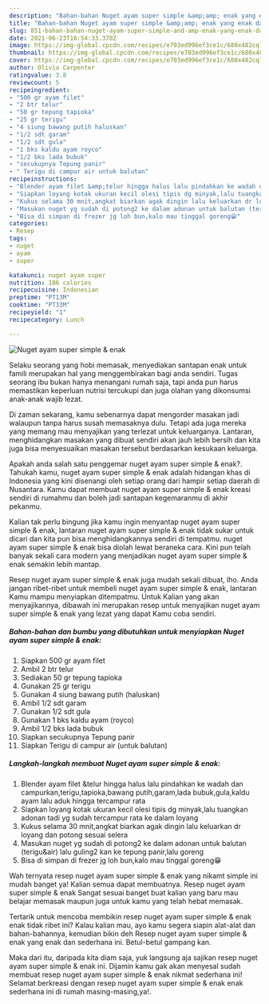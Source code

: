 ```yaml
---
description: "Bahan-bahan Nuget ayam super simple &amp;amp; enak yang enak dan Mudah Dibuat"
title: "Bahan-bahan Nuget ayam super simple &amp;amp; enak yang enak dan Mudah Dibuat"
slug: 851-bahan-bahan-nuget-ayam-super-simple-and-amp-enak-yang-enak-dan-mudah-dibuat
date: 2021-06-23T16:54:33.370Z
image: https://img-global.cpcdn.com/recipes/e703ed996ef3ce1c/680x482cq70/nuget-ayam-super-simple-enak-foto-resep-utama.jpg
thumbnail: https://img-global.cpcdn.com/recipes/e703ed996ef3ce1c/680x482cq70/nuget-ayam-super-simple-enak-foto-resep-utama.jpg
cover: https://img-global.cpcdn.com/recipes/e703ed996ef3ce1c/680x482cq70/nuget-ayam-super-simple-enak-foto-resep-utama.jpg
author: Olivia Carpenter
ratingvalue: 3.8
reviewcount: 5
recipeingredient:
- "500 gr ayam filet"
- "2 btr telur"
- "50 gr tepung tapioka"
- "25 gr terigu"
- "4 siung bawang putih haluskan"
- "1/2 sdt garam"
- "1/2 sdt gula"
- "1 bks kaldu ayam royco"
- "1/2 bks lada bubuk"
- "secukupnya Tepung panir"
- " Terigu di campur air untuk balutan"
recipeinstructions:
- "Blender ayam filet &amp;telur hingga halus lalu pindahkan ke wadah dan campurkan,terigu,tapioka,bawang putih,garam,lada bubuk,gula,kaldu ayam lalu aduk hingga tercampur rata"
- "Siapkan loyang kotak ukuran kecil olesi tipis dg minyak,lalu tuangkan adonan tadi yg sudah tercampur rata ke dalam loyang"
- "Kukus selama 30 mnit,angkat biarkan agak dingin lalu keluarkan dr loyang dan potong sesuai selera"
- "Masukan nuget yg sudah di potong2 ke dalam adonan untuk balutan (terigu&amp;air) lalu guling2 kan ke tepung panir,lalu goreng"
- "Bisa di simpan di frezer jg loh bun,kalo mau tinggal goreng😁"
categories:
- Resep
tags:
- nuget
- ayam
- super

katakunci: nuget ayam super 
nutrition: 186 calories
recipecuisine: Indonesian
preptime: "PT13M"
cooktime: "PT33M"
recipeyield: "1"
recipecategory: Lunch

---
```



![Nuget ayam super simple &amp; enak](https://img-global.cpcdn.com/recipes/e703ed996ef3ce1c/680x482cq70/nuget-ayam-super-simple-enak-foto-resep-utama.jpg)

Selaku seorang yang hobi memasak, menyediakan santapan enak untuk famili merupakan hal yang menggembirakan bagi anda sendiri. Tugas seorang ibu bukan hanya menangani rumah saja, tapi anda pun harus memastikan keperluan nutrisi tercukupi dan juga olahan yang dikonsumsi anak-anak wajib lezat.

Di zaman  sekarang, kamu sebenarnya dapat mengorder masakan jadi walaupun tanpa harus susah memasaknya dulu. Tetapi ada juga mereka yang memang mau menyajikan yang terlezat untuk keluarganya. Lantaran, menghidangkan masakan yang dibuat sendiri akan jauh lebih bersih dan kita juga bisa menyesuaikan masakan tersebut berdasarkan kesukaan keluarga. 



Apakah anda salah satu penggemar nuget ayam super simple &amp; enak?. Tahukah kamu, nuget ayam super simple &amp; enak adalah hidangan khas di Indonesia yang kini disenangi oleh setiap orang dari hampir setiap daerah di Nusantara. Kamu dapat membuat nuget ayam super simple &amp; enak kreasi sendiri di rumahmu dan boleh jadi santapan kegemaranmu di akhir pekanmu.

Kalian tak perlu bingung jika kamu ingin menyantap nuget ayam super simple &amp; enak, lantaran nuget ayam super simple &amp; enak tidak sukar untuk dicari dan kita pun bisa menghidangkannya sendiri di tempatmu. nuget ayam super simple &amp; enak bisa diolah lewat beraneka cara. Kini pun telah banyak sekali cara modern yang menjadikan nuget ayam super simple &amp; enak semakin lebih mantap.

Resep nuget ayam super simple &amp; enak juga mudah sekali dibuat, lho. Anda jangan ribet-ribet untuk membeli nuget ayam super simple &amp; enak, lantaran Kamu mampu menyiapkan ditempatmu. Untuk Kalian yang akan menyajikannya, dibawah ini merupakan resep untuk menyajikan nuget ayam super simple &amp; enak yang lezat yang dapat Kamu coba sendiri.

<!--inarticleads1-->

##### Bahan-bahan dan bumbu yang dibutuhkan untuk menyiapkan Nuget ayam super simple &amp; enak:

1. Siapkan 500 gr ayam filet
1. Ambil 2 btr telur
1. Sediakan 50 gr tepung tapioka
1. Gunakan 25 gr terigu
1. Gunakan 4 siung bawang putih (haluskan)
1. Ambil 1/2 sdt garam
1. Gunakan 1/2 sdt gula
1. Gunakan 1 bks kaldu ayam (royco)
1. Ambil 1/2 bks lada bubuk
1. Siapkan secukupnya Tepung panir
1. Siapkan  Terigu di campur air (untuk balutan)




<!--inarticleads2-->

##### Langkah-langkah membuat Nuget ayam super simple &amp; enak:

1. Blender ayam filet &amp;telur hingga halus lalu pindahkan ke wadah dan campurkan,terigu,tapioka,bawang putih,garam,lada bubuk,gula,kaldu ayam lalu aduk hingga tercampur rata
1. Siapkan loyang kotak ukuran kecil olesi tipis dg minyak,lalu tuangkan adonan tadi yg sudah tercampur rata ke dalam loyang
1. Kukus selama 30 mnit,angkat biarkan agak dingin lalu keluarkan dr loyang dan potong sesuai selera
1. Masukan nuget yg sudah di potong2 ke dalam adonan untuk balutan (terigu&amp;air) lalu guling2 kan ke tepung panir,lalu goreng
1. Bisa di simpan di frezer jg loh bun,kalo mau tinggal goreng😁




Wah ternyata resep nuget ayam super simple &amp; enak yang nikamt simple ini mudah banget ya! Kalian semua dapat membuatnya. Resep nuget ayam super simple &amp; enak Sangat sesuai banget buat kalian yang baru mau belajar memasak maupun juga untuk kamu yang telah hebat memasak.

Tertarik untuk mencoba membikin resep nuget ayam super simple &amp; enak enak tidak ribet ini? Kalau kalian mau, ayo kamu segera siapin alat-alat dan bahan-bahannya, kemudian bikin deh Resep nuget ayam super simple &amp; enak yang enak dan sederhana ini. Betul-betul gampang kan. 

Maka dari itu, daripada kita diam saja, yuk langsung aja sajikan resep nuget ayam super simple &amp; enak ini. Dijamin kamu gak akan menyesal sudah membuat resep nuget ayam super simple &amp; enak nikmat sederhana ini! Selamat berkreasi dengan resep nuget ayam super simple &amp; enak enak sederhana ini di rumah masing-masing,ya!.


